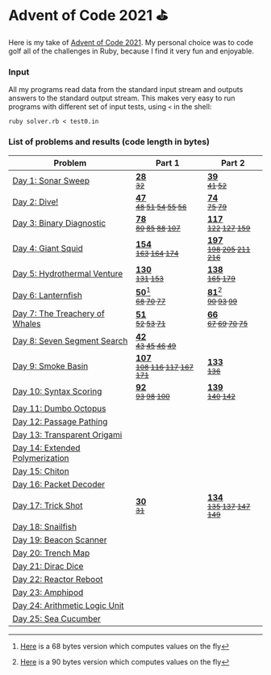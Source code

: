 # Advent of Code 2021 ⛳

Here is my take of [Advent of Code 2021](https://adventofcode.com/2021). My personal choice was to code golf all of the challenges in Ruby, because I find it very fun and enjoyable.

### Input

All my programs read data from the standard input stream and outputs answers to the standard output stream. This makes very easy to run programs with different set of input tests, using `<` in the shell:

```shell
ruby solver.rb < test0.in
```

### List of problems and results (code length in bytes)

| Problem | Part 1 | Part 2 |
|---------|--------|--------|
| [Day 1: Sonar Sweep](https://adventofcode.com/2021/day/1)| **[28](day1/part1/solver2.rb)** <br> <sub> ~~[32](day1/part1/solver.rb)~~ </sub> | **[39](day1/part2/solver3.rb)** <br> <sub> ~~[41](day1/part2/solver2.rb) [52](day1/part2/solver.rb)~~ </sub> |
| [Day 2: Dive!](https://adventofcode.com/2021/day/2) | **[47](day2/part1/solver6.rb)** <br> <sub> ~~[48](day2/part1/solver5.rb) [51](day2/part1/solver4.rb) [54](day2/part1/solver3.rb) [55](day2/part1/solver2.rb) [56](day2/part1/solver.rb)~~ </sub> | **[74](day2/part2/solver7.rb)** <br> <sub> ~~[75](day2/part2/solver6.rb)  [79](day2/part2/solver5.rb)~~ </sub> |
| [Day 3: Binary Diagnostic](https://adventofcode.com/2021/day/3) | **[78](day3/part1/solver5.rb)** <br> <sub> ~~[80](day3/part1/solver4.rb) [85](day3/part1/solver3.rb) [88](day3/part1/solver2.rb) [107](day3/part1/solver.rb)~~ </sub> | **[117](day3/part2/solver4.rb)** <br> <sub> ~~[122](day3/part2/solver3.rb) [127](day3/part2/solver2.rb) [159](day3/part2/solver.rb)~~ </sub> |
| [Day 4: Giant Squid](https://adventofcode.com/2021/day/4) | **[154](day4/part1/solver4.rb)** <br> <sub> ~~[163](day4/part1/solver2.rb) [164](day4/part1/solver3.rb) [174](day4/part1/solver.rb)~~ </sub> | **[197](day4/part2/solver5.rb)** <br> <sub> ~~[198](day4/part2/solver4.rb) [205](day4/part2/solver3.rb) [211](day4/part2/solver2.rb) [216](day4/part2/solver.rb)~~ </sub> |
| [Day 5: Hydrothermal Venture](https://adventofcode.com/2021/day/5) | **[130](day5/part1/solver3.rb)** <br> <sub> ~~[131](day5/part1/solver2.rb) [153](day5/part1/solver.rb)~~ </sub> | **[138](day5/part2/solver3.rb)** <br> <sub> ~~[165](day5/part2/solver2.rb) [179](day5/part2/solver.rb)~~ </sub> |
| [Day 6: Lanternfish](https://adventofcode.com/2021/day/6) | **[50](day6/part1/solver4.rb)**[^1] <br> <sub> ~~[68](day6/part1/solver2.rb) [70](day6/part1/solver.rb) [77](day6/part1/solver3.rb)~~ </sub> | **[81](day6/part2/solver4.rb)**[^2] <br> <sub> ~~[90](day6/part2/solver3.rb) [93](day6/part2/solver2.rb) [99](day6/part2/solver.rb)~~ </sub> |
| [Day 7: The Treachery of Whales](https://adventofcode.com/2021/day/7) | **[51](day7/part1/solver4.rb)** <br> <sub> ~~[52](day7/part1/solver3.rb) [53](day7/part1/solver2.rb) [71](day7/part1/solver.rb)~~ </sub> | **[66](day7/part2/solver5.rb)** <br> <sub> ~~[67](day7/part2/solver4.rb) [69](day7/part2/solver3.rb) [70](day7/part2/solver2.rb) [75](day7/part2/solver.rb)~~ </sub> |
| [Day 8: Seven Segment Search](https://adventofcode.com/2021/day/8) | **[42](day8/part1/solver5.rb)** <br> <sub> ~~[43](day8/part1/solver4.rb) [45](day8/part1/solver3.rb) [46](day8/part1/solver2.rb) [49](day8/part1/solver.rb)~~ </sub> | |
| [Day 9: Smoke Basin](https://adventofcode.com/2021/day/9) | **[107](day9/part1/solver6.rb)** <br> <sub> ~~[108](day9/part1/solver5.rb) [116](day9/part1/solver4.rb) [117](day9/part1/solver3.rb) [167](day9/part1/solver2.rb) [171](day9/part1/solver.rb)~~ </sub> | **[133](day9/part2/solver2.rb)** <br> <sub> ~~[136](day9/part2/solver.rb)~~ </sub> |
| [Day 10: Syntax Scoring](https://adventofcode.com/2021/day/10) | **[92](day10/part1/solver4.rb)** <br> <sub> ~~[93](day10/part1/solver3.rb) [98](day10/part1/solver2.rb) [100](day10/part1/solver.rb)~~ </sub> | **[139](day10/part2/solver3.rb)** <br> <sub> ~~[140](day10/part2/solver2.rb) [142](day10/part2/solver.rb)~~ </sub> |
| [Day 11: Dumbo Octopus](https://adventofcode.com/2021/day/11) | | |
| [Day 12: Passage Pathing](https://adventofcode.com/2021/day/12) | | |
| [Day 13: Transparent Origami](https://adventofcode.com/2021/day/13) | | |
| [Day 14: Extended Polymerization](https://adventofcode.com/2021/day/14) | | |
| [Day 15: Chiton](https://adventofcode.com/2021/day/15) | | |
| [Day 16: Packet Decoder](https://adventofcode.com/2021/day/16) | | |
| [Day 17: Trick Shot](https://adventofcode.com/2021/day/17) | **[30](day17/part1/solver2.rb)** <br> <sub> ~~[31](day17/part1/solver.rb)~~ </sub> | **[134](day17/part2/solver5.rb)** <br> <sub> ~~[135](day17/part2/solver4.rb) [137](day17/part2/solver3.rb) [147](day17/part2/solver2.rb) [149](day17/part2/solver.rb)~~ </sub> |
| [Day 18: Snailfish](https://adventofcode.com/2021/day/18) | | |
| [Day 19: Beacon Scanner](https://adventofcode.com/2021/day/19) | | |
| [Day 20: Trench Map](https://adventofcode.com/2021/day/20) | | |
| [Day 21: Dirac Dice](https://adventofcode.com/2021/day/21) | | |
| [Day 22: Reactor Reboot](https://adventofcode.com/2021/day/22) | | |
| [Day 23: Amphipod](https://adventofcode.com/2021/day/23) | | |
| [Day 24: Arithmetic Logic Unit](https://adventofcode.com/2021/day/24) | | |
| [Day 25: Sea Cucumber](https://adventofcode.com/2021/day/25) | | |

[^1]: [Here](day6/part1/solver2.rb) is a 68 bytes version which computes values on the fly
[^2]: [Here](day6/part2/solver3.rb) is a 90 bytes version which computes values on the fly
